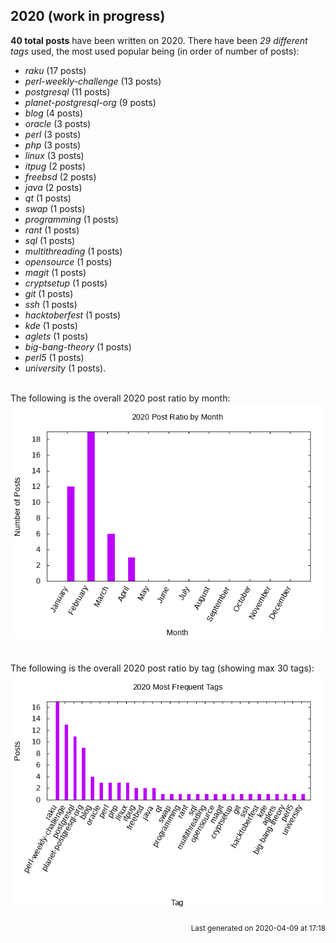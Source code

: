 ## 2020 (work in progress)

**40 total posts** have been written on 2020.
There have been *29 different tags* used, the most
used popular being (in order of number of posts):
 
- *raku* (17 posts)  
- *perl-weekly-challenge* (13 posts)  
- *postgresql* (11 posts)  
- *planet-postgresql-org* (9 posts)  
- *blog* (4 posts)  
- *oracle* (3 posts)  
- *perl* (3 posts)  
- *php* (3 posts)  
- *linux* (3 posts)  
- *itpug* (2 posts)  
- *freebsd* (2 posts)  
- *java* (2 posts)  
- *qt* (1 posts)  
- *swap* (1 posts)  
- *programming* (1 posts)  
- *rant* (1 posts)  
- *sql* (1 posts)  
- *multithreading* (1 posts)  
- *opensource* (1 posts)  
- *magit* (1 posts)  
- *cryptsetup* (1 posts)  
- *git* (1 posts)  
- *ssh* (1 posts)  
- *hacktoberfest* (1 posts)  
- *kde* (1 posts)  
- *aglets* (1 posts)  
- *big-bang-theory* (1 posts)  
- *perl5* (1 posts)  
- *university* (1 posts).<br/>
<br/>
The following is the overall 2020 post ratio by month:
<br/>
    <center>
      <img src="/images/stats/2020-months.png" alt="2020 post ratio per month" />
    </center>
<br/>

<br/>
The following is the overall 2020 post ratio by tag (showing max 30 tags):
<br/>
  <center>
    <img src="/images/stats/2020-tags.png" alt="2020 post ratio per tag" />
  </center>
<br/>

<div align="right">
<small>
Last generated on 2020-04-09 at 17:18
</small>
</div>

<br/>
